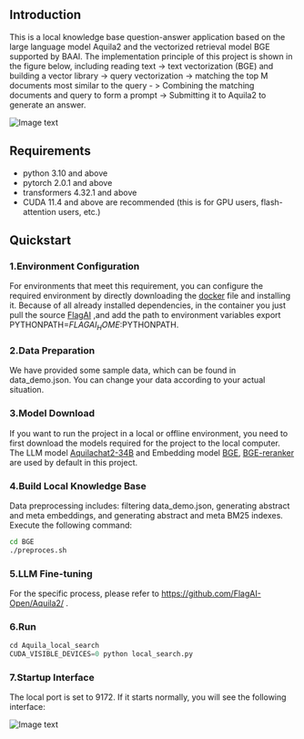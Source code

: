 

## Introduction
This is a local knowledge base question-answer application based on the large language model Aquila2 and the vectorized retrieval model BGE supported by BAAI. The implementation principle of this project is shown in the figure below, including reading text -> text vectorization (BGE) and building a vector library -> query vectorization -> matching the top M documents most similar to the query - > Combining the matching documents and query to form a prompt -> Submitting it to Aquila2 to generate an answer.

![Image text](https://github.com/zll1995-nlp/Aquila2/blob/main/examples/Aquila_BGE_langchain/images/pic_2_EN.png)



## Requirements

* python 3.10 and above
* pytorch 2.0.1 and above
* transformers 4.32.1 and above
* CUDA 11.4 and above are recommended (this is for GPU users, flash-attention users, etc.)

## Quickstart

### 1.Environment Configuration

For environments that meet this requirement, you can configure the required environment by directly downloading the [docker](https://model.baai.ac.cn/model-detail/220119) file and installing it. Because of all already installed dependencies, in the container you just pull the source [FlagAI](https://github.com/FlagAI-Open/FlagAI.git) ,and add the path to environment variables export PYTHONPATH=$FLAGAI_HOME:$PYTHONPATH.

### 2.Data Preparation

We have provided some sample data, which can be found in data_demo.json. You can change your data according to your actual situation.

### 3.Model Download

If you want to run the project in a local or offline environment, you need to first download the models required for the project to the local computer. The LLM model [Aquilachat2-34B](https://model.baai.ac.cn/models) and Embedding model [BGE](https://huggingface.co/BAAI/bge-large-en), [BGE-reranker](https://huggingface.co/BAAI/bge-reranker-large) are used by default in this project.

### 4.Build Local Knowledge Base

Data preprocessing includes: filtering data_demo.json, generating abstract and meta embeddings, and generating abstract and meta BM25 indexes. Execute the following command:

```bash
cd BGE
./preproces.sh
```

### 5.LLM Fine-tuning

For the specific process, please refer to https://github.com/FlagAI-Open/Aquila2/ .

### 6.Run

```python
cd Aquila_local_search
CUDA_VISIBLE_DEVICES=0 python local_search.py
```
### 7.Startup Interface

The local port is set to 9172. If it starts normally, you will see the following interface:

![Image text](https://github.com/zll1995-nlp/Aquila2/blob/main/examples/Aquila_BGE_langchain/images/pic_3.png)


